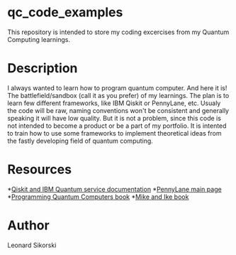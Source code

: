 # qc_code_examples
This repository is intended to store my coding excercises from my Quantum Computing learnings.

# Description
I always wanted to learn how to program quantum computer. And here it is! The battlefield/sandbox (call it as you prefer) of my learnings. The plan is to learn few different frameworks, like IBM Qiskit or PennyLane, etc. Usualy the code will be raw, naming conventions won't be consistent and generally speaking it will have low quality. But it is not a problem, since this code is not intended to become a product or be a part of my portfolio. It is intented to train how to use some frameworks to implement theoretical ideas from the fastly developing field of quantum computing.

# Resources
*[Qiskit and IBM Quantum service documentation](https://docs.quantum.ibm.com/)
*[PennyLane main page](https://pennylane.ai/)
*[Programming Quantum Computers book](https://www.oreilly.com/library/view/programming-quantum-computers/9781492039679/)
*[Mike and Ike book](https://www.cambridge.org/highereducation/books/quantum-computation-and-quantum-information/01E10196D0A682A6AEFFEA52D53BE9AE#overview)

# Author
Leonard Sikorski


